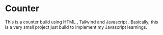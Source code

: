 # Counter
This is a counter build using HTML , Tailwind and Javascript . Basically, this is a very small project just build to implement my Javascript learnings.
